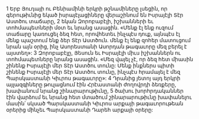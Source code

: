 1 Երբ Յուդայի ու Բենիամինի երկրի թշնամիները լսեցին, որ գերութիւնից եկած իսրայէլացիները վերաշինում են Իսրայէլի Տէր Աստծու տաճարը, 2 եկան Զորոբաբէլի, իշխանների եւ տոհմապետների մօտ եւ նրանց ասացին. «Մենք էլ ենք ուզում տաճարը կառուցել ձեզ հետ, որովհետեւ ինչպէս դուք, այնպէս էլ մենք պաշտում ենք ձեր Տէր Աստծուն. մենք էլ ենք զոհեր մատուցում նրան այն օրից, ինչ Ասորեստանի Ասորդան թագաւորը մեզ բերել է այստեղ»: 3 Զորոբաբէլը, Յեսուն եւ Իսրայէլի միւս իշխաններն ու տոհմապետները նրանց ասացին. «Մեզ վայել չէ, որ ձեզ հետ միասին շինենք Իսրայէլի մեր Տէր Աստծու տունը: Մենք ինքներս պիտի շինենք Իսրայէլի մեր Տէր Աստծու տունը, ինչպէս հրամայել է մեզ Պարսկաստանի Կիւրոս թագաւորը»: 4 Դրանից յետոյ այդ երկրի այլազգիները թուլացնում էին Հրէաստանի ժողովրդի ձեռքերը, խափանում նրանց շինարարութիւնը, 5 ծախու խորհրդականներ էին վարձում եւ նրանց հետ մտածում շինարարութիւնը խափանելու մասին՝ սկսած Պարսկաստանի Կիւրոս արքայի թագաւորութեան օրերից մինչեւ Պարսկաստանի Դարեհ արքայի օրերը:
